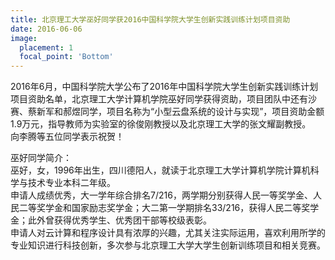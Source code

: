 ```yaml
---
title: 北京理工大学巫好同学获2016中国科学院大学生创新实践训练计划项目资助
date: 2016-06-06
image:
  placement: 1
  focal_point: 'Bottom'
---
```


2016年6月，中国科学院大学公布了2016年中国科学院大学生创新实践训练计划项目资助名单，北京理工大学计算机学院巫好同学获得资助，项目团队中还有沙赛、蔡新军和郝煜同学，项目名称为“小型云盘系统的设计与实现”，项目资助金额1.9万元，指导教师为实验室的徐俊刚教授以及北京理工大学的张文耀副教授。<br>
向李腾等五位同学表示祝贺！

巫好同学简介：<br>
巫好，女，1996年出生，四川德阳人，就读于北京理工大学计算机学院计算机科学与技术专业本科二年级。<br>
申请人成绩优秀，大一学年综合排名7/216，两学期分别获得人民一等奖学金、人民二等奖学金和国家励志奖学金；大二第一学期排名33/216，获得人民二等奖学金；此外曾获得优秀学生、优秀团干部等校级表彰。<br>
申请人对云计算和程序设计具有浓厚的兴趣，尤其关注实际运用，喜欢利用所学的专业知识进行科技创新，多次参与北京理工大学大学生创新训练项目和相关竞赛。
